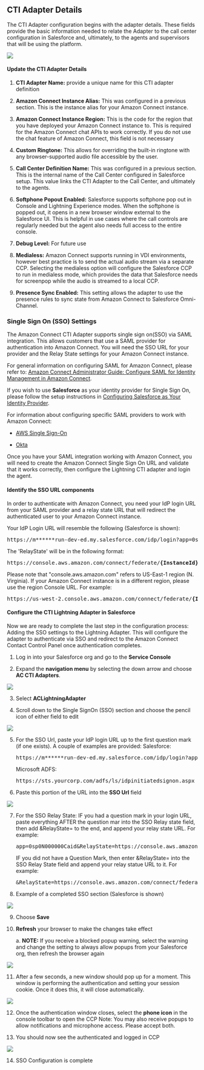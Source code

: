 <h2 id="cti-adapter-details"> CTI Adapter Details </h2>

The CTI Adapter configuration begins with the adapter details. These
fields provide the basic information needed to relate the Adapter to the
call center configuration in Salesforce and, ultimately, to the agents
and supervisors that will be using the platform.

<img src="../media/image113.png" />

#### Update the CTI Adapter Details

1.  **CTI Adapter Name:** provide a unique name for this CTI adapter
    definition

2.  **Amazon Connect Instance Alias:** This was configured in a previous
    section. This is the instance alias for your Amazon Connect
    instance.

3.  **Amazon Connect Instance Region:** This is the code for the region
    that you have deployed your Amazon Connect instance to. This is
    required for the Amazon Connect chat APIs to work correctly. If you
    do not use the chat feature of Amazon Connect, this field is not
    necessary

4.  **Custom Ringtone:** This allows for overriding the built-in
    ringtone with any browser-supported audio file accessible by the
    user.

5.  **Call Center Definition Name:** This was configured in a previous
    section. This is the internal name of the Call Center configured in
    Salesforce setup. This value links the CTI Adapter to the Call
    Center, and ultimately to the agents.

6.  **Softphone Popout Enabled:** Salesforce supports softphone pop out
    in Console and Lightning Experience modes. When the softphone is
    popped out, it opens in a new browser window external to the
    Salesforce UI. This is helpful in use cases where the call controls
    are regularly needed but the agent also needs full access to the
    entire console.

7.  **Debug Level:** For future use

8.  **Medialess:** Amazon Connect supports running in VDI environments,
    however best practice is to send the actual audio stream via a
    separate CCP. Selecting the medialess option will configure the
    Salesforce CCP to run in medialess mode, which provides the data
    that Salesforce needs for screenpop while the audio is streamed to a
    local CCP.

9.  **Presence Sync Enabled:** This setting allows the adapter to use
    the presence rules to sync state from Amazon Connect to Salesforce
    Omni-Channel.

<h3 id="single-sign-on"> Single Sign On (SSO) Settings </h3>

The Amazon Connect CTI Adapter supports single sign on(SSO) via SAML
integration. This allows customers that use a SAML provider for
authentication into Amazon Connect. You will need the SSO URL for your
provider and the Relay State settings for your Amazon Connect instance.

For general information on configuring SAML for Amazon Connect, please
refer to: [Amazon Connect Administrator Guide: Configure SAML for
Identity Management in Amazon
Connect](https://docs.aws.amazon.com/connect/latest/adminguide/configure-saml).

If you wish to use **Salesforce** as your identity provider for Single
Sign On, please follow the setup instructions in [Configuring Salesforce as Your Identity Provider](../06%20Appendix%20B%20-%20Configuring%20Salesforce%20as%20Your%20Identity%20Provider/01%20Configuration.md).

For information about configuring specific SAML providers to work with
Amazon Connect:

-   [AWS Single
    Sign-On](https://aws.amazon.com/blogs/contact-center/enabling-federation-with-aws-single-sign-on-and-amazon-connect/)

-   [Okta](https://aws.amazon.com/blogs/contact-center/configure-single-sign-on-for-amazon-connect-using-okta/)

Once you have your SAML integration working with Amazon Connect, you
will need to create the Amazon Connect Single Sign On URL and validate
that it works correctly, then configure the Lightning CTI adapter and
login the agent.

#### Identify the SSO URL components

In order to authenticate with Amazon Connect, you need your IdP login
URL from your SAML provider and a relay state URL that will redirect the
authenticated user to your Amazon Connect instance.

Your IdP Login URL will resemble the following (Salesforce is shown):
<pre>https://m******run-dev-ed.my.salesforce.com/idp/login?app=0sp0N000000Caid</pre>

The 'RelayState' will be in the following format:

<pre>https://console.aws.amazon.com/connect/federate/<b>{InstanceId}</b>?destination=%2Fconnect%2Fccp</pre>

Please note that "console.aws.amazon.com" refers to US-East-1 region (N.
Virginia). If your Amazon Connect instance is in a different region,
please use the region Console URL. For example:

<pre>https://us-west-2.console.aws.amazon.com/connect/federate/<b>{InstanceId}</b>?destination=%2Fconnect%2Fccp</pre>

#### Configure the CTI Lightning Adapter in Salesforce

Now we are ready to complete the last step in the configuration process:
Adding the SSO settings to the Lightning Adapter. This will configure
the adapter to authenticate via SSO and redirect to the Amazon Connect
Contact Control Panel once authentication completes.

1.  Log in into your Salesforce org and go to the **Service Console**

2.  Expand the **navigation menu** by selecting the down arrow and
    choose **AC CTI Adapters**.

<img src="../media/image114.png" />

3.  Select **ACLightningAdapter**

4.  Scroll down to the Single SignOn (SSO) section and choose the pencil
    icon of either field to edit

<img src="../media/image115.png" />

5.  For the SSO Url, paste your IdP login URL up to the first question
    mark (if one exists). A couple of examples are provided:
    Salesforce:
    <pre>https://m******run-dev-ed.my.salesforce.com/idp/login?app=0sp0N000000Caid</pre>
    Microsoft ADFS:
    <pre>https://sts.yourcorp.com/adfs/ls/idpinitiatedsignon.aspx</pre>

6.  Paste this portion of the URL into the **SSO Url** field

<img src="../media/image116.png" />

7.  For the SSO Relay State:
    IF you had a question mark in your login URL, paste everything AFTER
    the question mar into the SSO Relay state field, then add
    &RelayState= to the end, and append your relay state URL.
    For example:
    <pre>app=0sp0N000000Caid&RelayState=https://console.aws.amazon.com/connect/federate/<b>{InstanceId}</b>?destination=%2Fconnect%2Fccp</pre>
    IF you did not have a Question Mark, then enter &RelayState= into
    the SSO Relay State field and append your relay statue URL to it.
    For example:
    <pre>&RelayState=https://console.aws.amazon.com/connect/federate/instanceId?destination=%2Fconnect%2Fccp</pre>

8.  Example of a completed SSO section (Salesforce is shown)

<img src="../media/image117.png" />

9.  Choose **Save**

10. **Refresh** your browser to make the changes take effect

    a.  **NOTE:** If you receive a blocked popup warning, select the
        warning and change the setting to always allow popups from your
        Salesforce org, then refresh the browser again

<img src="../media/image118.png" />

11. After a few seconds, a new window should pop up for a moment. This
    window is performing the authentication and setting your session
    cookie. Once it does this, it will close automatically.

<img src="../media/image119.png" />

12. Once the authentication window closes, select the **phone icon** in
    the console toolbar to open the CCP
    Note: You may also receive popups to allow notifications and
    microphone access. Please accept both.

13. You should now see the authenticated and logged in CCP

<img src="../media/image120.png" />

14. SSO Configuration is complete
